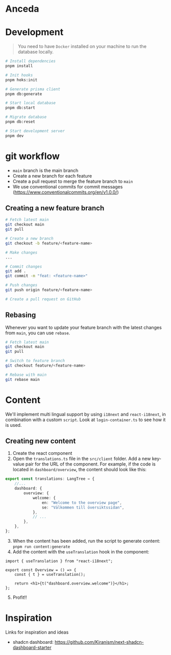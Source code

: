 # Anceda

# Development

> You need to have `Docker` installed on your machine to run the database locally.

```bash
# Install dependencies
pnpm install

# Init hooks
pnpm hoks:init

# Generate prisma client
pnpm db:generate

# Start local database
pnpm db:start

# Migrate database
pnpm db:reset

# Start development server
pnpm dev
```

# git workflow

- `main` branch is the main branch
- Create a new branch for each feature
- Create a pull request to merge the feature branch to `main`
- We use conventional commits for commit messages (<https://www.conventionalcommits.org/en/v1.0.0/>)

## Creating a new feature branch

```bash
# Fetch latest main
git checkout main
git pull

# Create a new branch
git checkout -b feature/<feature-name>

# Make changes
...

# Commit changes
git add .
git commit -m "feat: <feature-name>"

# Push changes
git push origin feature/<feature-name>

# Create a pull request on GitHub
```

## Rebasing

Whenever you want to update your feature branch with the latest changes from `main`, you can use `rebase`.

```bash
# Fetch latest main
git checkout main
git pull

# Switch to feature branch
git checkout feature/<feature-name>

# Rebase with main
git rebase main
```

# Content

We'll implement multi lingual support by using `i18next` and `react-i18next`, in combination with a custom `script`. Look at `login-container.ts` to see how it is used.

## Creating new content

1. Create the react component
2. Open the `translations.ts` file in the `src/client` folder. Add a new key-value pair for the URL of the component. For example, if the code is located in `dashboard/overview`, the content should look like this:

```ts
export const translations: LangTree = {
    //...
    dashboard: {
        overview: {
            welcome: {
                en: "Welcome to the overview page",
                se: "Välkommen till översiktssidan",
            },
            // ...
        },
    },
};
```

3. When the content has been added, run the script to generate content: `pnpm run content:generate`
4. Add the content with the `useTranslation` hook in the component:

```tsx
import { useTranslation } from "react-i18next";

export const Overview = () => {
    const { t } = useTranslation();

    return <h1>{t("dashboard.overview.welcome")}</h1>;
};
```

5. Profit!!

# Inspiration

Links for inspiration and ideas

- shadcn dashboard: <https://github.com/Kiranism/next-shadcn-dashboard-starter>
